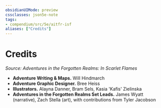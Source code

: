 ```yaml
---
obsidianUIMode: preview
cssclasses: json5e-note
tags:
- compendium/src/5e/aitfr-isf
aliases: ["Credits"]
---
```

# Credits
*Source: Adventures in the Forgotten Realms: In Scarlet Flames* 

- **Adventure Writing & Maps.** Will Hindmarch  
- **Adventure Graphic Designer.** Bree Heiss  
- **Illustrators.** Alayna Danner, Bram Sels, Kasia 'Kafis' Zielinska  
- **Adventures in the Forgotten Realms Set Leads.** James Wyatt (narrative), Zach Stella (art), with contributions from Tyler Jacobson